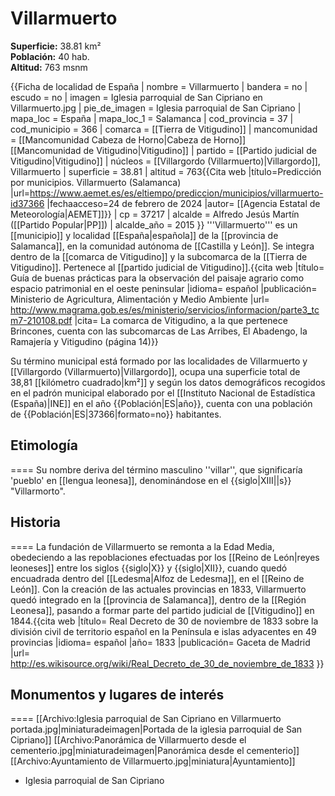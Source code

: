 # Villarmuerto

**Superficie:** 38.81 km²  
**Población:** 40 hab.  
**Altitud:** 763 msnm  

{{Ficha de localidad de España
| nombre = Villarmuerto
| bandera = no
| escudo = no
| imagen = Iglesia parroquial de San Cipriano en Villarmuerto.jpg
| pie_de_imagen = Iglesia parroquial de San Cipriano
| mapa_loc = España
| mapa_loc_1 = Salamanca
| cod_provincia = 37
| cod_municipio = 366
| comarca = [[Tierra de Vitigudino]]
| mancomunidad = [[Mancomunidad Cabeza de Horno|Cabeza de Horno]]<br/>[[Mancomunidad de Vitigudino|Vitigudino]]
| partido = [[Partido judicial de Vitigudino|Vitigudino]]
| núcleos = [[Villargordo (Villarmuerto)|Villargordo]], Villarmuerto
| superficie = 38.81
| altitud = 763<ref>{{Cita web |título=Predicción por municipios. Villarmuerto (Salamanca) |url=https://www.aemet.es/es/eltiempo/prediccion/municipios/villarmuerto-id37366 |fechaacceso=24 de febrero de 2024 |autor= [[Agencia Estatal de Meteorología|AEMET]]}}</ref>
| cp = 37217
| alcalde = Alfredo Jesús Martín ([[Partido Popular|PP]])
| alcalde_año = 2015
}}
'''Villarmuerto''' es un [[municipio]] y localidad [[España|española]] de la [[provincia de Salamanca]], en la comunidad autónoma de [[Castilla y León]]. Se integra dentro de la [[comarca de Vitigudino]] y la subcomarca de la [[Tierra de Vitigudino]]. Pertenece al [[partido judicial de Vitigudino]].<ref>{{cita web |título= Guía de buenas prácticas para la observación del paisaje agrario como espacio patrimonial en el oeste peninsular |idioma= español |publicación= Ministerio de Agricultura, Alimentación y Medio Ambiente |url= http://www.magrama.gob.es/es/ministerio/servicios/informacion/parte3_tcm7-210108.pdf |cita= La comarca de Vitigudino, a la que pertenece Brincones, cuenta con las subcomarcas de Las Arribes, El Abadengo, la Ramajería y Vitigudino (página 14)}}</ref>

Su término municipal está formado por las localidades de Villarmuerto y [[Villargordo (Villarmuerto)|Villargordo]], ocupa una superficie total de 38,81&nbsp;[[kilómetro cuadrado|km²]] y según los datos demográficos recogidos en el padrón municipal elaborado por el [[Instituto Nacional de Estadística (España)|INE]] en el año {{Población|ES|año}}, cuenta con una población de {{Población|ES|37366|formato=no}} habitantes.

## Etimología

====
Su nombre deriva del término masculino ''villar'', que significaría 'pueblo' en [[lengua leonesa]], denominándose en el {{siglo|XIII||s}} "Villarmorto".

## Historia

====
La fundación de Villarmuerto se remonta a la Edad Media, obedeciendo a las repoblaciones efectuadas por los [[Reino de León|reyes leoneses]] entre los siglos {{siglo|X}} y {{siglo|XII}}, cuando quedó encuadrada dentro del [[Ledesma|Alfoz de Ledesma]], en el [[Reino de León]]. Con la creación de las actuales provincias en 1833, Villarmuerto quedó integrado en la [[provincia de Salamanca]], dentro de la [[Región Leonesa]], pasando a formar parte del partido judicial de [[Vitigudino]] en 1844.<ref>{{cita web |título= Real Decreto de 30 de noviembre de 1833 sobre la división civil de territorio español en la Península e islas adyacentes en 49 provincias |idioma= español |año= 1833 |publicación= Gaceta de Madrid |url= http://es.wikisource.org/wiki/Real_Decreto_de_30_de_noviembre_de_1833 }}</ref>

## Monumentos y lugares de interés

====
[[Archivo:Iglesia parroquial de San Cipriano en Villarmuerto portada.jpg|miniaturadeimagen|Portada de la iglesia parroquial de San Cipriano]]
[[Archivo:Panorámica de Villarmuerto desde el cementerio.jpg|miniaturadeimagen|Panorámica desde el cementerio]]
[[Archivo:Ayuntamiento de Villarmuerto.jpg|miniatura|Ayuntamiento]]
* Iglesia parroquial de San Cipriano